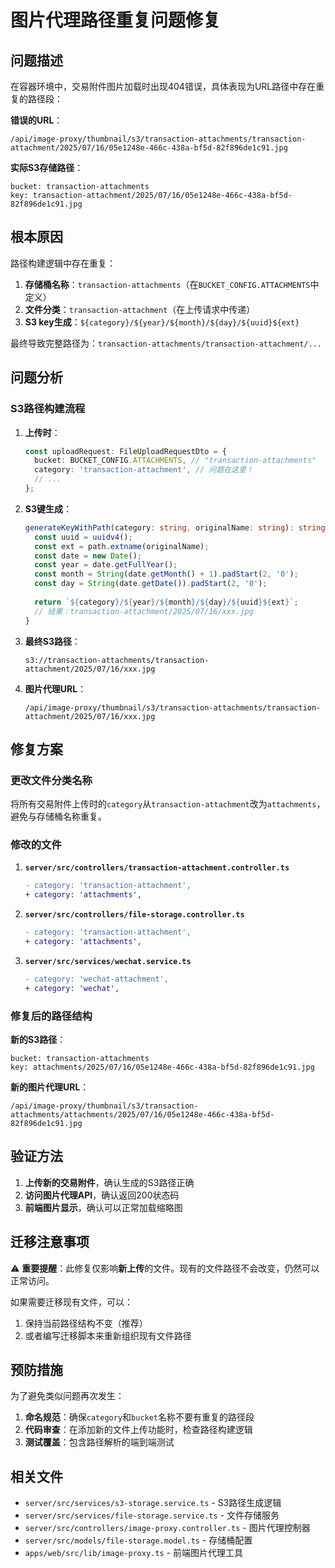 # 图片代理路径重复问题修复

## 问题描述

在容器环境中，交易附件图片加载时出现404错误，具体表现为URL路径中存在重复的路径段：

**错误的URL**：
```
/api/image-proxy/thumbnail/s3/transaction-attachments/transaction-attachment/2025/07/16/05e1248e-466c-438a-bf5d-82f896de1c91.jpg
```

**实际S3存储路径**：
```
bucket: transaction-attachments
key: transaction-attachment/2025/07/16/05e1248e-466c-438a-bf5d-82f896de1c91.jpg
```

## 根本原因

路径构建逻辑中存在重复：

1. **存储桶名称**：`transaction-attachments`（在`BUCKET_CONFIG.ATTACHMENTS`中定义）
2. **文件分类**：`transaction-attachment`（在上传请求中传递）
3. **S3 key生成**：`${category}/${year}/${month}/${day}/${uuid}${ext}`

最终导致完整路径为：`transaction-attachments/transaction-attachment/...`

## 问题分析

### S3路径构建流程

1. **上传时**：
   ```typescript
   const uploadRequest: FileUploadRequestDto = {
     bucket: BUCKET_CONFIG.ATTACHMENTS, // "transaction-attachments"
     category: 'transaction-attachment', // 问题在这里！
     // ...
   };
   ```

2. **S3键生成**：
   ```typescript
   generateKeyWithPath(category: string, originalName: string): string {
     const uuid = uuidv4();
     const ext = path.extname(originalName);
     const date = new Date();
     const year = date.getFullYear();
     const month = String(date.getMonth() + 1).padStart(2, '0');
     const day = String(date.getDate()).padStart(2, '0');
     
     return `${category}/${year}/${month}/${day}/${uuid}${ext}`;
     // 结果：transaction-attachment/2025/07/16/xxx.jpg
   }
   ```

3. **最终S3路径**：
   ```
   s3://transaction-attachments/transaction-attachment/2025/07/16/xxx.jpg
   ```

4. **图片代理URL**：
   ```
   /api/image-proxy/thumbnail/s3/transaction-attachments/transaction-attachment/2025/07/16/xxx.jpg
   ```

## 修复方案

### 更改文件分类名称

将所有交易附件上传时的`category`从`transaction-attachment`改为`attachments`，避免与存储桶名称重复。

### 修改的文件

1. **`server/src/controllers/transaction-attachment.controller.ts`**
   ```diff
   - category: 'transaction-attachment',
   + category: 'attachments',
   ```

2. **`server/src/controllers/file-storage.controller.ts`**
   ```diff
   - category: 'transaction-attachment',
   + category: 'attachments',
   ```

3. **`server/src/services/wechat.service.ts`**
   ```diff
   - category: 'wechat-attachment',
   + category: 'wechat',
   ```

### 修复后的路径结构

**新的S3路径**：
```
bucket: transaction-attachments
key: attachments/2025/07/16/05e1248e-466c-438a-bf5d-82f896de1c91.jpg
```

**新的图片代理URL**：
```
/api/image-proxy/thumbnail/s3/transaction-attachments/attachments/2025/07/16/05e1248e-466c-438a-bf5d-82f896de1c91.jpg
```

## 验证方法

1. **上传新的交易附件**，确认生成的S3路径正确
2. **访问图片代理API**，确认返回200状态码
3. **前端图片显示**，确认可以正常加载缩略图

## 迁移注意事项

⚠️ **重要提醒**：此修复仅影响**新上传**的文件。现有的文件路径不会改变，仍然可以正常访问。

如果需要迁移现有文件，可以：
1. 保持当前路径结构不变（推荐）
2. 或者编写迁移脚本来重新组织现有文件路径

## 预防措施

为了避免类似问题再次发生：

1. **命名规范**：确保`category`和`bucket`名称不要有重复的路径段
2. **代码审查**：在添加新的文件上传功能时，检查路径构建逻辑
3. **测试覆盖**：包含路径解析的端到端测试

## 相关文件

- `server/src/services/s3-storage.service.ts` - S3路径生成逻辑
- `server/src/services/file-storage.service.ts` - 文件存储服务
- `server/src/controllers/image-proxy.controller.ts` - 图片代理控制器
- `server/src/models/file-storage.model.ts` - 存储桶配置
- `apps/web/src/lib/image-proxy.ts` - 前端图片代理工具 